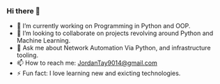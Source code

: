 ### Hi there 👋

- 🔭 I’m currently working on Programming in Python and OOP.
- 👯 I’m looking to collaborate on projects revolving around Python and Machine Learning.
- 💬 Ask me about Network Automation Via Python, and infrastructure tooling.
- 📫 How to reach me: JordanTay9014@gmail.com
- ⚡ Fun fact: I love learning new and exicting technologies.


<!--
**JustJordanT/JustJordanT** is a ✨ _special_ ✨ repository because its `README.md` (this file) appears on your GitHub profile.

Here are some ideas to get you started:

- 🔭 I’m currently working on ...
- 🌱 I’m currently learning ...
- 👯 I’m looking to collaborate on ...
- 🤔 I’m looking for help with ...
- 💬 Ask me about ...
- 📫 How to reach me: ...
- 😄 Pronouns: ...
- ⚡ Fun fact: ...
-->
